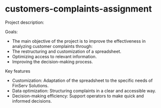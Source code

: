 # customers-complaints-assignment

Project description:

Goals:

- The main objective of the project is to improve the effectiveness in analyzing customer complaints through:
- The restructuring and customization of a spreadsheet.
- Optimizing access to relevant information.
- Improving the decision-making process.

Key features
- Customization: Adaptation of the spreadsheet to the specific needs of FinServ Solutions.
- Data optimization: Structuring complaints in a clear and accessible way.
- Decision-making efficiency: Support operators to make quick and informed decisions.
